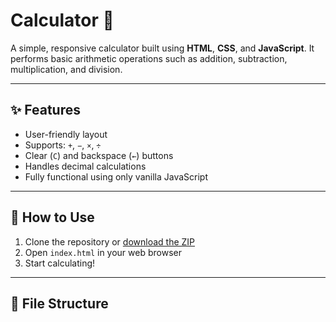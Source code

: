 # Calculator 🧮

A simple, responsive calculator built using **HTML**, **CSS**, and **JavaScript**. It performs basic arithmetic operations such as addition, subtraction, multiplication, and division.

---

## ✨ Features

- User-friendly layout
- Supports: `+`, `−`, `×`, `÷`
- Clear (`C`) and backspace (`←`) buttons
- Handles decimal calculations
- Fully functional using only vanilla JavaScript

---

## 🚀 How to Use

1. Clone the repository or [download the ZIP](https://github.com/YOUR_USERNAME/calculator/archive/refs/heads/main.zip)
2. Open `index.html` in your web browser
3. Start calculating!

---

## 📁 File Structure

